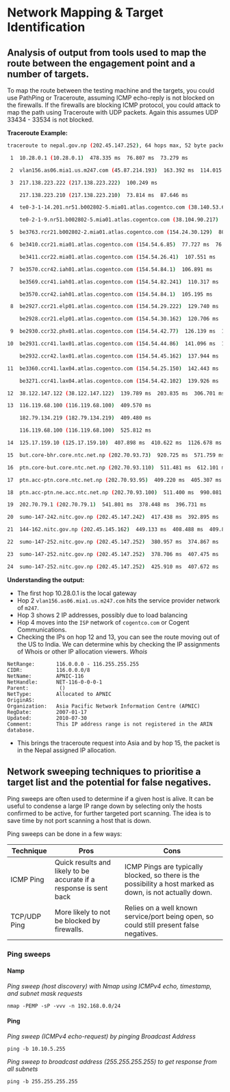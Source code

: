 # Network Mapping & Target Identification

## Analysis of output from tools used to map the route between the engagement point and a number of targets.

To map the route between the testing machine and the targets, you could use PathPing or Traceroute, assuming ICMP echo-reply is not blocked on the firewalls. If the firewalls are blocking ICMP protocol, you could attack to map the path using Traceroute with UDP packets. Again this assumes UDP 33434 - 33534 is not blocked.

**Traceroute Example:**

```bash
traceroute to nepal.gov.np (202.45.147.252), 64 hops max, 52 byte packets

 1  10.28.0.1 (10.28.0.1)  478.335 ms  76.807 ms  73.279 ms

 2  vlan156.as06.mia1.us.m247.com (45.87.214.193)  163.392 ms  114.015 ms  296.273 ms

 3  217.138.223.222 (217.138.223.222)  100.249 ms

    217.138.223.210 (217.138.223.210)  73.814 ms  87.646 ms

 4  te0-3-1-14.201.nr51.b002802-5.mia01.atlas.cogentco.com (38.140.53.65)  123.359 ms

    te0-2-1-9.nr51.b002802-5.mia01.atlas.cogentco.com (38.104.90.217)  325.528 ms  87.053 ms

 5  be3763.rcr21.b002802-2.mia01.atlas.cogentco.com (154.24.30.129)  80.090 ms  84.957 ms  74.048 ms

 6  be3410.ccr21.mia01.atlas.cogentco.com (154.54.6.85)  77.727 ms  76.056 ms

    be3411.ccr22.mia01.atlas.cogentco.com (154.54.26.41)  107.551 ms

 7  be3570.ccr42.iah01.atlas.cogentco.com (154.54.84.1)  106.891 ms

    be3569.ccr41.iah01.atlas.cogentco.com (154.54.82.241)  110.317 ms

    be3570.ccr42.iah01.atlas.cogentco.com (154.54.84.1)  105.195 ms

 8  be2927.ccr21.elp01.atlas.cogentco.com (154.54.29.222)  129.740 ms

    be2928.ccr21.elp01.atlas.cogentco.com (154.54.30.162)  120.706 ms  139.252 ms

 9  be2930.ccr32.phx01.atlas.cogentco.com (154.54.42.77)  126.139 ms  134.253 ms  125.011 ms

10  be2931.ccr41.lax01.atlas.cogentco.com (154.54.44.86)  141.096 ms  137.965 ms

    be2932.ccr42.lax01.atlas.cogentco.com (154.54.45.162)  137.944 ms

11  be3360.ccr41.lax04.atlas.cogentco.com (154.54.25.150)  142.443 ms  137.632 ms

    be3271.ccr41.lax04.atlas.cogentco.com (154.54.42.102)  139.926 ms

12  38.122.147.122 (38.122.147.122)  139.789 ms  203.835 ms  306.701 ms

13  116.119.68.100 (116.119.68.100)  409.570 ms

    182.79.134.219 (182.79.134.219)  409.480 ms

    116.119.68.100 (116.119.68.100)  525.812 ms

14  125.17.159.10 (125.17.159.10)  407.898 ms  410.622 ms  1126.678 ms

15  but.core-bhr.core.ntc.net.np (202.70.93.73)  920.725 ms  571.759 ms  715.819 ms

16  ptn.core-but.core.ntc.net.np (202.70.93.110)  511.481 ms  612.101 ms  386.669 ms

17  ptn.acc-ptn.core.ntc.net.np (202.70.93.95)  409.220 ms  405.307 ms  472.254 ms

18  ptn.acc-ptn.ne.acc.ntc.net.np (202.70.93.100)  511.400 ms  990.081 ms  771.333 ms

19  202.70.79.1 (202.70.79.1)  541.801 ms  378.448 ms  396.731 ms

20  sumo-147-242.nitc.gov.np (202.45.147.242)  417.438 ms  392.895 ms  370.286 ms

21  144-162.nitc.gov.np (202.45.145.162)  449.133 ms  408.488 ms  409.836 ms

22  sumo-147-252.nitc.gov.np (202.45.147.252)  380.957 ms  374.867 ms  395.175 ms

23  sumo-147-252.nitc.gov.np (202.45.147.252)  378.706 ms  407.475 ms  495.505 ms

24  sumo-147-252.nitc.gov.np (202.45.147.252)  425.910 ms  407.672 ms  424.088 ms
```

**Understanding the output:**

- The first hop 10.28.0.1 is the local gateway
- Hop 2 `vlan156.as06.mia1.us.m247.com` hits the service provider network of `m247`.
- Hop 3 shows 2 IP addresses, possibly due to load balancing
- Hop 4 moves into the `ISP` network of `cogentco.com` or Cogent Communications.
- Checking the IPs on hop 12 and 13, you can see the route moving out of the US to India. We can determine whis by checking the IP assignments of Whois or other IP allocation viewers.
*Whois*
```
NetRange:       116.0.0.0 - 116.255.255.255
CIDR:           116.0.0.0/8
NetName:        APNIC-116
NetHandle:      NET-116-0-0-0-1
Parent:          ()
NetType:        Allocated to APNIC
OriginAS:
Organization:   Asia Pacific Network Information Centre (APNIC)
RegDate:        2007-01-17
Updated:        2010-07-30
Comment:        This IP address range is not registered in the ARIN database.
```
- This brings the traceroute request into Asia and by hop 15, the packet is in the Nepal assigned IP allocation.

## Network sweeping techniques to prioritise a target list and the potential for false negatives.

Ping sweeps are often used to determine if a given host is alive. It can be useful to condense a large IP range down by selecting only the hosts confirmed to be active, for further targeted port scanning. The idea is to save time by not port scanning a host that is down.

Ping sweeps can be done in a few ways:

| Technique| Pros| Cons|
|----------|-----|-----|
ICMP Ping| Quick results and likely to be accurate if a response is sent back| ICMP Pings are typically blocked, so there is the possibility a host marked as down, is not actually down.|
|TCP/UDP Ping|More likely to not be blocked by firewalls.| Relies on a well known service/port being open, so could still present false negatives.

### Ping sweeps

#### Namp
*Ping sweep (host discovery) with Nmap using ICMPv4 echo, timestamp, and subnet mask requests*
```pwsh
nmap -PEMP -sP -vvv -n 192.168.0.0/24
```
#### Ping
*Ping sweep (ICMPv4 echo-request) by pinging Broadcast Address*
```pwsh
ping -b 10.10.5.255
```
*Ping sweep to broadcast address (255.255.255.255) to get response from all subnets*
```pwsh
ping -b 255.255.255.255
```